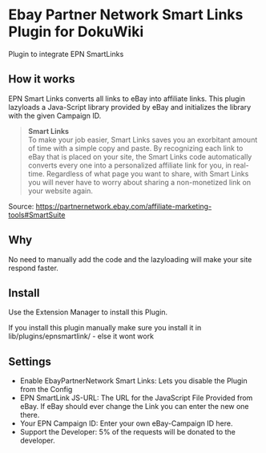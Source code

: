 #  Ebay Partner Network Smart Links Plugin for DokuWiki

Plugin to integrate EPN SmartLinks

## How it works
EPN Smart Links converts all links to eBay into affiliate links. This plugin lazyloads a Java-Script library provided by 
eBay and initializes the library with the given Campaign ID.


>**Smart Links** \
  To make your job easier, Smart Links saves you an exorbitant amount of time with a simple copy and paste. By recognizing each link to eBay that is placed on your site, the Smart Links code automatically converts every one into a personalized affiliate link for you, in real-time. Regardless of what page you want to share, with Smart Links you will never have to worry about sharing a non-monetized link on your website again.

Source: https://partnernetwork.ebay.com/affiliate-marketing-tools#SmartSuite

## Why
No need to manually add the code and the lazyloading will make your site respond faster.   

## Install

Use the Extension Manager to install this Plugin.

If you install this plugin manually make sure you install it in lib/plugins/epnsmartlink/ - else it wont work

## Settings
 - Enable EbayPartnerNetwork Smart Links: Lets you disable the Plugin from the Config
 - EPN SmartLink JS-URL: The URL for the JavaScript File Provided from eBay. If eBay should ever change the Link you 
 can enter the new one there.
 - Your EPN Campaign ID: Enter your own eBay-Campaign ID here.
 - Support the Developer: 5% of the requests will be donated to the developer.